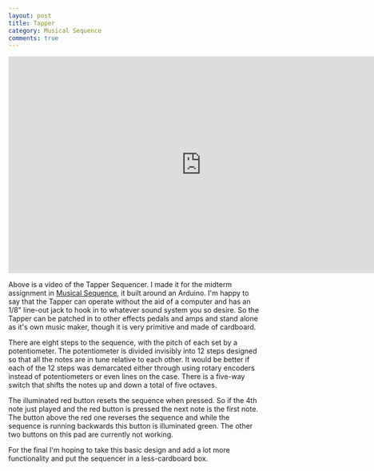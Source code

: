 ```yaml
---
layout: post
title: Tapper
category: Musical Sequence
comments: true
---
```


<iframe src="http://player.vimeo.com/video/31712426?title=0&amp;byline=0&amp;portrait=0" width="772" height="434" frameborder="0" webkitAllowFullScreen allowFullScreen></iframe>

Above is a video of the Tapper Sequencer. I made it for the midterm assignment in [Musical Sequence](/Musical-Sequence), it built around an Arduino. I'm happy to say that the Tapper can operate without the aid of a computer and has an 1/8" line-out jack to hook in to whatever sound system you so desire. So the Tapper can be patched in to other effects pedals and amps and stand alone as it's own music maker, though it is very primitive and made of cardboard.

There are eight steps to the sequence, with the pitch of each set by a potentiometer. The potentiometer is divided invisibly into 12 steps designed so that all the notes are in tune relative to each other. It would be better if each of the 12 steps was demarcated either through using rotary encoders instead of potentiometers or even lines on the case. There is a five-way switch that shifts the notes up and down a total of five octaves.

The illuminated red button resets the sequence when pressed. So if the 4th note just played and the red button is pressed the next note is the first note. The button above the red one reverses the sequence and while the sequence is running backwards this button is illuminated green. The other two buttons on this pad are currently not working.

For the final I'm hoping to take this basic design and add a lot more functionality and put the sequencer in a less-cardboard box.